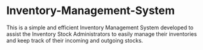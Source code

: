 # Inventory-Management-System
This is a simple and efficient Inventory Management System developed to assist the Inventory Stock Administrators to easily manage their inventories and keep track of their incoming and outgoing stocks.
